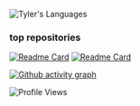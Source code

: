 [comment]: <table>
[comment]:  <tr>
[comment]:    <td align="center" style="padding=0;width=50%;">
[comment]:      <img align="center" style="padding=0;" src="https://github-readme-stats.vercel.app/api?username=trrt-[comment]: good&show_icons=true&theme=radical&show_owner=false">
[comment]:    </td>
[comment]:    <td align="center" style="padding=0;width=50%;">
[comment]:      <img align="center" style="padding=0;" src="https://github-readme-streak-stats.herokuapp.com/?user=trrt-good&layout=compact&theme=radical">
[comment]:    </td>
[comment]:  </tr>
[comment]:</table>

![Tyler's Languages](https://github-readme-stats.vercel.app/api/top-langs/?username=trrt-good&theme=radical&layout=compact)

### top repositories
[![Readme Card](https://github-readme-stats.vercel.app/api/pin/?username=trrt-good&repo=3d-Rendering-JAVA&theme=radical)](https://github.com/trrt-good/3d-Rendering-JAVA) 
[![Readme Card](https://github-readme-stats.vercel.app/api/pin/?username=trrt-good&repo=Gravity-Simulator&theme=radical)](https://github.com/trrt-good/Gravity-Simulator) 

[![Github activity graph](https://activity-graph.herokuapp.com/graph?username=trrt-good&theme=react-dark)](https://github.com/trrt-good/)

![Profile Views](https://komarev.com/ghpvc/?username=trrt-good)
